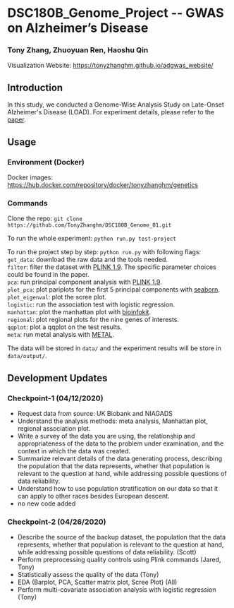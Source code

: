 # DSC180B_Genome_Project -- GWAS on Alzheimer’s Disease

### Tony Zhang, Zhuoyuan Ren, Haoshu Qin

Visualization Website: https://tonyzhanghm.github.io/adgwas_website/

## Introduction

In this study, we conducted a Genome-Wise Analysis Study on Late-Onset Alzheimer's Disease (LOAD). For experiment details, please refer to the [paper](https://github.com/TonyZhanghm/DSC180B_Genome_01/blob/master/GWAS_on_Alzheimer_s_Disease_report.pdf). 

## Usage

### Environment (Docker)
Docker images: https://hub.docker.com/repository/docker/tonyzhanghm/genetics

### Commands
Clone the repo: `git clone https://github.com/TonyZhanghm/DSC180B_Genome_01.git`

To run the whole experiment: `python run.py test-project`

To run the project step by step: `python run.py` with following flags:  
`get_data`: download the raw data  and the tools needed.   
`filter`: filter the dataset with [PLINK 1.9](https://www.cog-genomics.org/plink/). The specific parameter choices could be found in the paper.    
`pca`: run principal component analysis with [PLINK 1.9](https://www.cog-genomics.org/plink/).  
`plot_pca`: plot pariplots for the first 5 principal components with [seaborn](https://seaborn.pydata.org/).  
`plot_eigenval`: plot the scree plot.   
`logistic`: run the association test with logistic regression.   
`manhattan`: plot the manhattan plot with [bioinfokit](https://reneshbedre.github.io//blog/howtoinstall.html).  
`regional`: plot regional plots for the nine genes of interests.   
`qqplot`: plot a qqplot on the test results.  
`meta`: run metal analysis with [METAL](https://genome.sph.umich.edu/wiki/METAL_Documentation).  

The data will be stored in `data/` and the experiment results will be store in `data/output/`. 

## Development Updates

### Checkpoint-1 (04/12/2020)
- Request data from source: UK Biobank and NIAGADS
- Understand the analysis methods: meta analysis, Manhattan plot, regional association plot. 
- Write a survey of the data you are using, the relationship and appropriateness of the data to the problem under examination, and the context in which the data was created.
- Summarize relevant details of the data generating process, describing the population that the data represents, whether that population is relevant to the question at hand, while addressing possible questions of data reliability.
- Understand how to use population stratification on our data so that it can apply to other races besides European descent.
- no new code added

### Checkpoint-2 (04/26/2020)
- Describe the source of the backup dataset, the population that the data represents, whether that population is relevant to the question at hand, while addressing possible questions of data reliability. (Scott)
- Perform preprocessing quality controls using Plink commands (Jared, Tony)
- Statistically assess the quality of the data (Tony)
- EDA (Barplot, PCA, Scatter matrix plot, Scree Plot) (All)
- Perform multi-covariate association analysis with logistic regression (Tony)

